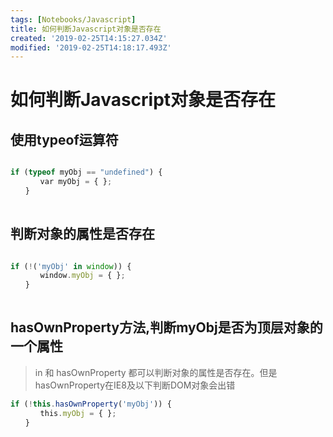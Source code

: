 ```yaml
---
tags: [Notebooks/Javascript]
title: 如何判断Javascript对象是否存在
created: '2019-02-25T14:15:27.034Z'
modified: '2019-02-25T14:18:17.493Z'
---
```


# 如何判断Javascript对象是否存在

## 使用typeof运算符
 
 ``` js
 
 if (typeof myObj == "undefined") {
　　　　var myObj = { };
　　}
　　
 ```
##  判断对象的属性是否存在

```js

if (!('myObj' in window)) {
　　　　window.myObj = { };
　　}
　　
```

## hasOwnProperty方法,判断myObj是否为顶层对象的一个属性

> in 和 hasOwnProperty 都可以判断对象的属性是否存在。但是hasOwnProperty在IE8及以下判断DOM对象会出错

```js
if (!this.hasOwnProperty('myObj')) {
　　　　this.myObj = { };
　　}
```
